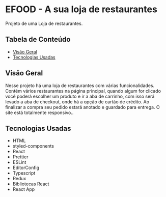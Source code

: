# EFOOD - A sua loja de restaurantes

Projeto de uma Loja de restaurantes.

## Tabela de Conteúdo

- [Visão Geral](#vis%C3%A3o-geral)
- [Tecnologias Usadas](#tecnologias-usadas)

## Visão Geral

Nesse projeto há uma loja de restaurantes com várias funcionalidades. Contém vários restaurantes na página principal, quando algum for clicado você poderá escolher um produto e ir a aba de carrinho, com isso será levado a aba de checkout, onde há a opção de cartão de crédito. Ao finalizar a compra seu pedido estará anotado e guardado para entrega. O site está totalmente responsivo..

## Tecnologias Usadas

- HTML
- styled-components
- React
- Prettier
- ESLint
- EditorConfig
- Typescript
- Redux
- Bibliotecas React
- React App

